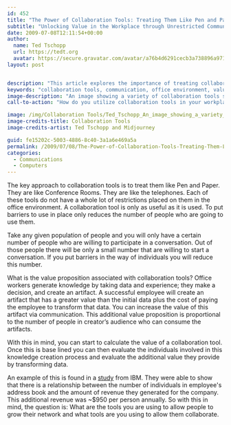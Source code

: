 ```yaml
---
id: 452
title: "The Power of Collaboration Tools: Treating Them Like Pen and Paper"
subtitle: "Unlocking Value in the Workplace through Unrestricted Communication"
date: 2009-07-08T12:11:54+00:00
author:
  name: Ted Tschopp
  url: https://tedt.org
  avatar: https://secure.gravatar.com/avatar/a76b4d6291cecb3a738896a971bfb903?s=512&d=mp&r=g
layout: post


description: "This article explores the importance of treating collaboration tools with the same unrestricted access as conventional office utilities like pens, papers, or telephones. By avoiding barriers and encouraging free use, collaboration tools can significantly enhance the value of knowledge generated by employees and contribute to the overall success of a business."
keywords: "collaboration tools, communication, office environment, value proposition, knowledge creation, employee engagement, network growth, IBM study, revenue generation"
image-description: "An image showing a variety of collaboration tools such as pens, paper, telephones, and modern digital platforms, representing the seamless integration of traditional and modern means of communication in a thriving office environment."
call-to-action: "How do you utilize collaboration tools in your workplace? Share your thoughts and experiences in the comments below. Let’s explore together how we can break down barriers and create more value through effective collaboration."

image: /img/Collaboration Tools/Ted_Tschopp_An_image_showing_a_variety_of_collaboration_tools_s.jpg
image-credits-title: Collaboration Tools
image-credits-artist: Ted Tschopp and Midjourney

guid: fe15202c-5003-4886-8c40-3a1a6e469a5a
permalink: /2009/07/08/The-Power-of-Collaboration-Tools-Treating-Them-Like-Pen-and-Paper/
categories:
  - Communications
  - Computers
---
```

The key approach to collaboration tools is to treat them like Pen and Paper. They are like Conference Rooms. They are like the telephones. Each of these tools do not have a whole lot of restrictions placed on them in the office environment. A collaboration tool is only as useful as it is used. To put barriers to use in place only reduces the number of people who are going to use them.

Take any given population of people and you will only have a certain number of people who are willing to participate in a conversation. Out of those people there will be only a small number that are willing to start a conversation. If you put barriers in the way of individuals you will reduce this number.

What is the value proposition associated with collaboration tools? Office workers generate knowledge by taking data and experience; they make a decision, and create an artifact. A successful employee will create an artifact that has a greater value than the initial data plus the cost of paying the employee to transform that data. You can increase the value of this artifact via communication. This additional value proposition is proportional to the number of people in creator’s audience who can consume the artifacts.

With this in mind, you can start to calculate the value of a collaboration tool. Once this is base lined you can then evaluate the individuals involved in this knowledge creation process and evaluate the additional value they provide by transforming data.

An example of this is found in a <a href="http://smallblue.research.ibm.com/projects/snvalue/" target="_blank">study</a> from IBM. They were able to show that there is a relationship between the number of individuals in employee's address book and the amount of revenue they generated for the company. This additional revenue was ~$950 per person annually. So with this in mind, the question is: What are the tools you are using to allow people to grow their network and what tools are you using to allow them collaborate.